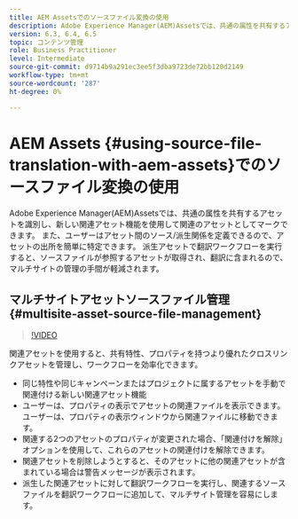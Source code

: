 ```yaml
---
title: AEM Assetsでのソースファイル変換の使用
description: Adobe Experience Manager(AEM)Assetsでは、共通の属性を共有するアセットを識別し、新しい関連アセット機能を使用して関連のアセットとしてマークできます。 また、ユーザーはアセット間のソース/派生関係を定義できるので、アセットの出所を簡単に特定できます。 派生アセットで翻訳ワークフローを実行すると、ソースファイルが参照するアセットが取得され、翻訳に含まれるので、マルチサイトの管理の手間が軽減されます。
version: 6.3, 6.4, 6.5
topic: コンテンツ管理
role: Business Practitioner
level: Intermediate
source-git-commit: d9714b9a291ec3ee5f3dba9723de72bb120d2149
workflow-type: tm+mt
source-wordcount: '287'
ht-degree: 0%

---
```



# AEM Assets {#using-source-file-translation-with-aem-assets}でのソースファイル変換の使用

Adobe Experience Manager(AEM)Assetsでは、共通の属性を共有するアセットを識別し、新しい関連アセット機能を使用して関連のアセットとしてマークできます。 また、ユーザーはアセット間のソース/派生関係を定義できるので、アセットの出所を簡単に特定できます。 派生アセットで翻訳ワークフローを実行すると、ソースファイルが参照するアセットが取得され、翻訳に含まれるので、マルチサイトの管理の手間が軽減されます。

## マルチサイトアセットソースファイル管理{#multisite-asset-source-file-management}

>[!VIDEO](https://video.tv.adobe.com/v/18331/?quality=9&learn=on)

関連アセットを使用すると、共有特性、プロパティを持つより優れたクロスリンクアセットを管理し、ワークフローを効率化できます。

* 同じ特性や同じキャンペーンまたはプロジェクトに属するアセットを手動で関連付ける新しい関連アセット機能
* ユーザーは、プロパティの表示でアセットの関連ファイルを表示できます。 ユーザーは、プロパティの表示ウィンドウから関連ファイルに移動できます。
* 関連する2つのアセットのプロパティが変更された場合、「関連付けを解除」オプションを使用して、これらのアセットの関連付けを解除できます。
* 関連アセットを削除しようとすると、そのアセットに他の関連アセットが含まれている場合は警告メッセージが表示されます。
* 派生した関連アセットに対して翻訳ワークフローを実行し、関連するソースファイルを翻訳ワークフローに追加して、マルチサイト管理を容易にします。